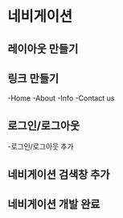 # 네비게이션

## 레이아웃 만들기
## 링크 만들기

-Home
-About
-Info
-Contact us

## 로그인/로그아웃
-로그인/로그아웃 추가

## 네비게이션 검색창 추가

## 네비게이션 개발 완료